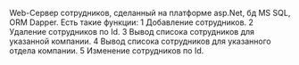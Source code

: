Web-Сервер сотрудников, сделанный на платформе asp.Net, бд MS SQL, ORM Dapper.
Есть такие функции:
1 Добавление сотрудников.
2 Удаление сотрудников по Id.
3 Вывод списока сотрудников для указанной компании.
4 Вывод списока сотрудников для указанного отдела компании.
5 Изменение сотрудников по Id.
